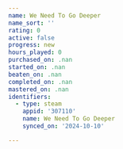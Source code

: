 ```yaml
---
name: We Need To Go Deeper
name_sort: ''
rating: 0
active: false
progress: new
hours_played: 0
purchased_on: .nan
started_on: .nan
beaten_on: .nan
completed_on: .nan
mastered_on: .nan
identifiers:
  - type: steam
    appid: '307110'
    name: We Need To Go Deeper
    synced_on: '2024-10-10'

---
```

